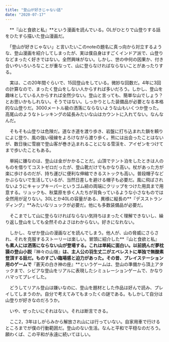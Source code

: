 ```yaml
---
title: "登山が好きじゃない話"
date: "2020-07-17"
---
```


　**『山と食欲と私』**という漫画を読んでいる。OLがひとりで山登りする話をひたすら描いた登山漫画だ。

　「登山が好きじゃない」と言いたいこのnoteの題名に真っ向から対立するような、登山漫画を紹介してしまったが、実は僕自身はすごくインドア派で、山登りなどまったく好きではない。全然興味がない。しかし、世の中何の因果か、付き合いやいろいろなことが重なって、山に登らなければならないことがあったりする。

　実は、この20年間ぐらいで、15回登山をしている。微妙な回数だ。4年に3回の計算なので、まったく登山をしない人からすれば多いだろう。しかし、登山を趣味としている人からすれば全然少ない。登山と言っても、簡単な山でしょう？　とお思いかもしれない。そうではない。しっかりとした装備品が必要となる本格的な山登りだ。3000メートル級の洒落にならないような山もいくつか登った。高尾山のようなトレッキングの延長みたいな山はカウントに入れてない。なんなんだ。

　そもそも山登りは危険だ。道なき道を渡り歩き、岩盤に打ち込まれた鎖を頼りによじ登り、風の強い稜線をよろけながら渡り歩く。熊には出会ったことはないが、数日後に雪崩で登山客が巻き込まれることになる雪渓を、アイゼンをつけてまで歩いたこともある。

　単純に嫌なのは、登山は金がかかることだ。山頂でテント泊をしたときは人のものを借りてコストゼロだったが、登山靴だけでもかなり高い。杖があった方が楽に歩けるのだが、持ち運びに便利な伸縮できるストックも高い。普段帽子などかぶらないで生活しているが、当然日差しを避ける帽子も必要だ。風に飛ばされないようにキャップキーパーというゴム紐の両端にクリップをつけた用具まで用意する。リュックも、秋葉原を歩く人たちが背負っているような小さなものでは全然用が足りない。30Lとか40Lの容量がある、異様に縦長の**『デスストランディング』**みたいなリュックが必要だ。他にも多数装備品が必要だ。

　そこまでして山に登らなければならない気持ちはまったく理解できないし、繰り返し登山をしても全然そのよさはわからない。好きになれない。

　しかし、なぜか登山の漫画などを読んでしまう。他人が、山の脅威にさらされ、それを克服するストーリーは楽しい。冒頭に紹介した**『山と食欲と私』**も素人には洒落にならない山が登場する。これは単純に面白い。以前読んだ夢枕獏の登山小説**『神々の山嶺』**は、主人公の羽生丈二がエベレストに単独で無酸素登頂する話だ。ものすごい臨場感と迫力があった。その昔、プレイステーション用のゲームで**『蒼天の白き神の座』**というゲームは、登山の準備から頂上アタックまで、シビアな登山をリアルに表現したシミュレーションゲームで、かなりハマってプレイした。

　どうしてリアル登山は嫌いなのに、登山を題材とした作品は好んで読み、プレイしてしまうのか。自分で考えてみてもまったくの謎である。もしかして自分は山登りが好きなのだろうか。

　いや、ぜったいにそれはない。それは断言できる。

　ここ2，3年はしがらみから解放され山には行っていない。自家用車で行けるところまでが僕の行動範囲だ。登山のない生活。なんと平和で平穏なのだろう。願わくば、この平和が永遠に続いてほしい。
